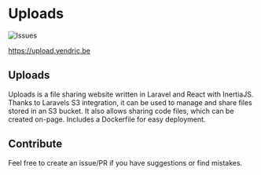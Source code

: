 # Uploads

![Issues](https://img.shields.io/github/issues/Yendric/uploads)

https://upload.yendric.be

## Uploads

Uploads is a file sharing website written in Laravel and React with InertiaJS.
Thanks to Laravels S3 integration, it can be used to manage and share files stored in an S3 bucket.
It also allows sharing code files, which can be created on-page. Includes a Dockerfile for easy deployment.

## Contribute

Feel free to create an issue/PR if you have suggestions or find mistakes.